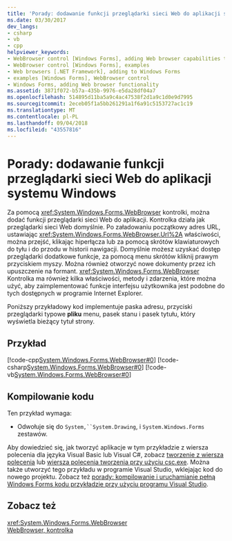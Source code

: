 ```yaml
---
title: 'Porady: dodawanie funkcji przeglądarki sieci Web do aplikacji systemu Windows'
ms.date: 03/30/2017
dev_langs:
- csharp
- vb
- cpp
helpviewer_keywords:
- WebBrowser control [Windows Forms], adding Web browser capabilities to your application
- WebBrowser control [Windows Forms], examples
- Web browsers [.NET Framework], adding to Windows Forms
- examples [Windows Forms], WebBrowser control
- Windows Forms, adding Web browser functionality
ms.assetid: 3871f072-b57a-435b-9976-e5da28df04a7
ms.openlocfilehash: 514895d11ba5a9c4ac47538f2d1a9c1d0e9d7995
ms.sourcegitcommit: 2eceb05f1a5bb261291a1f6a91c5153727ac1c19
ms.translationtype: MT
ms.contentlocale: pl-PL
ms.lasthandoff: 09/04/2018
ms.locfileid: "43557816"
---
```

# <a name="how-to-add-web-browser-capabilities-to-a-windows-forms-application"></a>Porady: dodawanie funkcji przeglądarki sieci Web do aplikacji systemu Windows
Za pomocą <xref:System.Windows.Forms.WebBrowser> kontrolki, można dodać funkcji przeglądarki sieci Web do aplikacji. Kontrolka działa jak przeglądarki sieci Web domyślnie. Po załadowaniu początkowy adres URL, ustawiając <xref:System.Windows.Forms.WebBrowser.Url%2A> właściwości, można przejść, klikając hiperłącza lub za pomocą skrótów klawiaturowych do tyłu i do przodu w historii nawigacji. Domyślnie możesz uzyskać dostęp przeglądarki dodatkowe funkcje, za pomocą menu skrótów kliknij prawym przyciskiem myszy. Można również otworzyć nowe dokumenty przez ich upuszczenie na formant. <xref:System.Windows.Forms.WebBrowser> Kontrolka ma również kilka właściwości, metody i zdarzenia, które można użyć, aby zaimplementować funkcje interfejsu użytkownika jest podobne do tych dostępnych w programie Internet Explorer.  
  
 Poniższy przykładowy kod implementuje paska adresu, przyciski przeglądarki typowe **pliku** menu, pasek stanu i pasek tytułu, który wyświetla bieżący tytuł strony.  
  
## <a name="example"></a>Przykład  
 [!code-cpp[System.Windows.Forms.WebBrowser#0](../../../../samples/snippets/cpp/VS_Snippets_Winforms/System.Windows.Forms.WebBrowser/CPP/form1.cpp#0)]
 [!code-csharp[System.Windows.Forms.WebBrowser#0](../../../../samples/snippets/csharp/VS_Snippets_Winforms/System.Windows.Forms.WebBrowser/CS/form1.cs#0)]
 [!code-vb[System.Windows.Forms.WebBrowser#0](../../../../samples/snippets/visualbasic/VS_Snippets_Winforms/System.Windows.Forms.WebBrowser/VB/form1.vb#0)]  
  
## <a name="compiling-the-code"></a>Kompilowanie kodu  
 Ten przykład wymaga:  
  
-   Odwołuje się do `System,``System.Drawing`, i `System.Windows.Forms` zestawów.  
  
 Aby dowiedzieć się, jak tworzyć aplikacje w tym przykładzie z wiersza polecenia dla języka Visual Basic lub Visual C#, zobacz [tworzenie z wiersza polecenia](~/docs/visual-basic/reference/command-line-compiler/building-from-the-command-line.md) lub [wiersza polecenia tworzenia przy użyciu csc.exe](~/docs/csharp/language-reference/compiler-options/command-line-building-with-csc-exe.md). Można także utworzyć tego przykładu w programie Visual Studio, wklejając kod do nowego projektu.  Zobacz też [porady: kompilowanie i uruchamianie pełną Windows Forms kodu przykładzie przy użyciu programu Visual Studio](https://msdn.microsoft.com/library/Bb129228\(v=vs.110\)).  
  
## <a name="see-also"></a>Zobacz też  
 <xref:System.Windows.Forms.WebBrowser>  
 [WebBrowser, kontrolka](../../../../docs/framework/winforms/controls/webbrowser-control-windows-forms.md)
